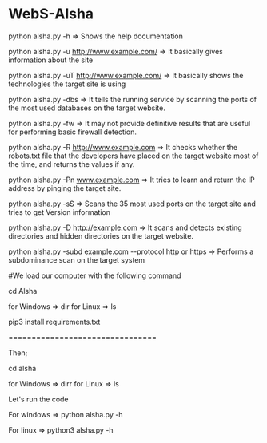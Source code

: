 # WebS-Alsha


python alsha.py -h  => Shows the help documentation

python alsha.py -u http://www.example.com/   => It basically gives information about the site 

python alsha.py -uT http://www.example.com/  => It basically shows the technologies the target site is using

python alsha.py -dbs <target IP>   => It tells the running service by scanning the ports of the most used databases on the target website.

python alsha.py -fw <target IP>  => It may not provide definitive results that are useful for performing basic firewall detection.

python alsha.py -R http://www.example.com  => It checks whether the robots.txt file that the developers have placed on the target website most of the time, and returns the values ​​if any.

python alsha.py -Pn www.example.com   => It tries to learn and return the IP address by pinging the target site.

python alsha.py -sS <target IP>  => Scans the 35 most used ports on the target site and tries to get Version information

python alsha.py -D <http://example.com>  => It scans and detects existing directories and hidden directories on the target website.

python alsha.py -subd example.com --protocol http or https  => Performs a subdominance scan on the target system
  
  
#We load our computer with the following command
 
  cd Alsha
  
  for Windows => dir
  for Linux => ls
 
 pip3 install requirements.txt
  
 ================================ 
 
  Then;
  
  cd alsha
  
  for Windows => dirr
  for Linux => ls
  
  Let's run the code
  
  For windows => python alsha.py -h
  
  For linux => python3 alsha.py -h
  
  

